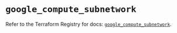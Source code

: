 # `google_compute_subnetwork`

Refer to the Terraform Registry for docs: [`google_compute_subnetwork`](https://registry.terraform.io/providers/hashicorp/google-beta/6.13.0/docs/resources/google_compute_subnetwork).

